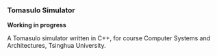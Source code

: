 ### Tomasulo Simulator

**Working in progress**

A Tomasulo simulator written in C++, for course Computer Systems and Architectures, Tsinghua University.